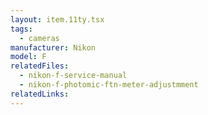 ```yaml
---
layout: item.11ty.tsx
tags:
  - cameras
manufacturer: Nikon
model: F
relatedFiles:
  - nikon-f-service-manual
  - nikon-f-photomic-ftn-meter-adjustmment
relatedLinks:
---
```

